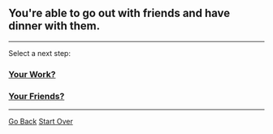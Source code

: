 ## You're able to go out with friends and have dinner with them.
---
Select a next step:
### [Your Work?](friendsend1.md)
### [Your Friends?](friendend2.md)
---
[Go Back](scene2.md)
[Start Over](../home.md)